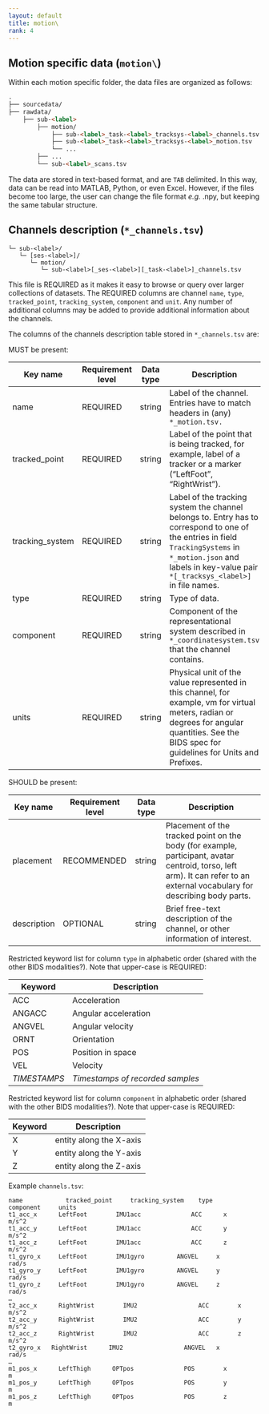 ```yaml
---
layout: default
title: motion\
rank: 4
---
```

## Motion specific data (`motion\`)
Within each motion specific folder, the data files are organized as follows:
```markdown
.
├── sourcedata/
├── rawdata/
    ├── sub-<label>
        ├── motion/
            ├── sub-<label>_task-<label>_tracksys-<label>_channels.tsv
            ├── sub-<label>_task-<label>_tracksys-<label>_motion.tsv
            └── ...
        ├── ...
        └── sub-<label>_scans.tsv
```
The data are stored in text-based format, and are `TAB` delimited. In this way, data can be read into MATLAB, Python, or even Excel. However, if the files become too large, the user can change the file format *e.g.* .npy, but keeping the same tabular structure.

## Channels description (`*_channels.tsv`)
```
└─ sub-<label>/
   └─ [ses-<label>]/
      └─ motion/
         └─ sub-<label>[_ses-<label>][_task-<label>]_channels.tsv
```

This file is REQUIRED as it makes it easy to browse or query over larger collections of datasets. The REQUIRED columns are channel `name`, `type`, `tracked_point`, `tracking_system`, `component` and `unit`. Any number of additional columns may be added to provide additional information about the channels.

The columns of the channels description table stored in `*_channels.tsv` are:

MUST be present:

| **Key name**    | **Requirement level** | **Data type** | **Description**                                                                                                                                                                                                     |
| --------------- | --------------------- | ------------- | ------------------------------------------------------------------------------------------------------------------------------------------------------------------------------------------------------------------- |
| name            | REQUIRED              | string        | Label of the channel. Entries have to match headers in (any) `*_motion.tsv.`                                                                                                                                        |
| tracked_point   | REQUIRED              | string        | Label of the point that is being tracked, for example, label of a tracker or a marker (“LeftFoot”, “RightWrist”).                                                                                                   |
| tracking_system | REQUIRED              | string        | Label of the tracking system the channel belongs to. Entry has to correspond to one of the entries in field `TrackingSystems` in `*_motion.json` and labels in key-value pair `*[_tracksys_<label>]` in file names. |
| type            | REQUIRED              | string        | Type of data.                                                                                                                                                                                                       |
| component       | REQUIRED              | string        | Component of the representational system described in `*_coordinatesystem.tsv` that the channel contains.                                                                                                           |
| units           | REQUIRED              | string        | Physical unit of the value represented in this channel, for example, vm for virtual meters, radian or degrees for angular quantities. See the BIDS spec for guidelines for Units and Prefixes.                      |

SHOULD be present:

| **Key name** | **Requirement level** | **Data type** | **Description**                                                                                                                                                            |
| ------------ | --------------------- | ------------- | -------------------------------------------------------------------------------------------------------------------------------------------------------------------------- |
| placement    | RECOMMENDED           | string        | Placement of the tracked point on the body (for example, participant, avatar centroid, torso, left arm). It can refer to an external vocabulary for describing body parts. |
| description  | OPTIONAL              | string        | Brief free-text description of the channel, or other information of interest.                                                                                              |

Restricted keyword list for column `type` in alphabetic order (shared with the other BIDS modalities?). Note that upper-case is REQUIRED:

| **Keyword**  | **Description**                  |
| ------------ | -------------------------------- |
| ACC          | Acceleration                     |
| ANGACC       | Angular acceleration             |
| ANGVEL       | Angular velocity                 |
| ORNT         | Orientation                      |
| POS          | Position in space                |
| VEL          | Velocity                         |
| *TIMESTAMPS* | *Timestamps of recorded samples* |

Restricted keyword list for column `component` in alphabetic order (shared with the other BIDS modalities?). Note that upper-case is REQUIRED:

| **Keyword** | **Description**         |
| ----------- | ----------------------- |
| X           | entity along the X-axis |
| Y           | entity along the Y-axis |
| Z           | entity along the Z-axis |

Example `channels.tsv`:

```Text
name		    tracked_point	  tracking_system	 type	    component	  units
t1_acc_x	  LeftFoot	      IMU1acc		       ACC	    x		         m/s^2
t1_acc_y	  LeftFoot	      IMU1acc		       ACC	    y		         m/s^2
t1_acc_z	  LeftFoot	      IMU1acc		       ACC	    z		         m/s^2
t1_gyro_x	  LeftFoot	      IMU1gyro	       ANGVEL	  x		         rad/s
t1_gyro_y	  LeftFoot	      IMU1gyro	       ANGVEL	  y		         rad/s
t1_gyro_z	  LeftFoot	      IMU1gyro	       ANGVEL	  z		         rad/s
…
t2_acc_x	  RightWrist 	    IMU2		         ACC	    x		         m/s^2
t2_acc_y	  RightWrist	    IMU2		         ACC	    y		         m/s^2
t2_acc_z	  RightWrist	    IMU2		         ACC	    z            m/s^2
t2_gyro_x   RightWrist	    IMU2		         ANGVEL	  x	           rad/s
…
m1_pos_x	  LeftThigh	     OPTpos		         POS	    x		        m
m1_pos_y	  LeftThigh	     OPTpos		         POS	    y		        m
m1_pos_z	  LeftThigh	     OPTpos		         POS	    z		        m

```
